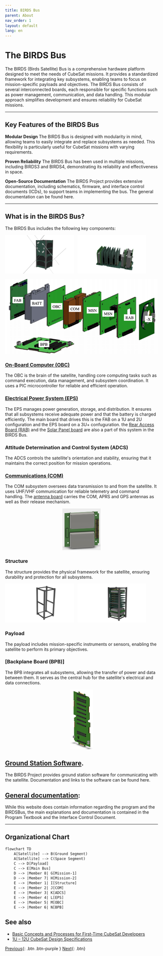 ```yaml
---
title: BIRDS Bus
parent: About
nav_order: 1
layout: default
lang: en
---
```


# The BIRDS Bus

The BIRDS (Birds Satellite) Bus is a comprehensive hardware platform designed to meet the needs of CubeSat missions. It provides a standardized framework for integrating key subsystems, enabling teams to focus on mission-specific payloads and objectives. The BIRDS Bus consists of several interconnected boards, each responsible for specific functions such as power management, communication, and data handling. This modular approach simplifies development and ensures reliability for CubeSat missions.

---

## Key Features of the BIRDS Bus
**Modular Design**
The BIRDS Bus is designed with modularity in mind, allowing teams to easily integrate and replace subsystems as needed. This flexibility is particularly useful for CubeSat missions with varying requirements.

**Proven Reliability**
The BIRDS Bus has been used in multiple missions, including BIRDS3 and BIRDS4, demonstrating its reliability and effectiveness in space.

**Open-Source Documentation**
The BIRDS Project provides extensive documentation, including schematics, firmware, and interface control documents (ICDs), to support teams in implementing the bus. The general documentation can be found here.

---

## What is in the BIRDS Bus?

The BIRDS Bus includes the following key components:

<p>
  <img alt="birdsx-frame" src="/assets/images/birdsx-ext-assembly.png" width="45%">
&nbsp;
  <img alt="birdsx-board-frame" src="/assets/images/birdsx-board-layout.png" width="45%">
</p>

![BIRDS Bus Exploded View](/assets/images/BIRDSBus-exploded.png)

### [On-Board Computer (OBC)]({{site.url}}/obc/)
The OBC is the brain of the satellite, handling core computing tasks such as command execution, data management, and subsystem coordination. It uses a PIC microcontroller for reliable and efficient operation.

### [Electrical Power System (EPS)]({{site.url}}/eps/)
The EPS manages power generation, storage, and distribution. It ensures that all subsystems receive adequate power and that the battery is charged efficiently. The main board that drives this is the FAB on a 1U and 2U configuration and the EPS board on a 3U+ confuguration. the [Rear Access Board (RAB)]({{site.url}}/overview/birds/rab-page.html) and the [Solar Panel board]({{site.url}}/overview/birds/solar-page.html) are also a part of this system in the BIRDS Bus. 

### Attitude Determination and Control System (ADCS)
The ADCS controls the satellite's orientation and stability, ensuring that it maintains the correct position for mission operations.

### [Communications (COM)]({{site.url}}/com/)
The COM subsystem oversees data transmission to and from the satellite. It uses UHF/VHF communication for reliable telemetry and command handling. The [antenna board]({{site.url}}/overview/birds/antenna-page.html) carries the COM, APRS and GPS antennas as well as their release mechanism.

<center>  
  <p>
    <img alt="birdsx-com" src="/assets/images/birdsx-com.png" width="25%">
  </p>  
</center>

### **Structure**
The structure provides the physical framework for the satellite, ensuring durability and protection for all subsystems.
<p>
  <img alt="birdsx-frame" src="/assets/images/birdsx-frame.png" width="45%">
&nbsp;
  <img alt="birdsx-board-frame" src="/assets/images/birdsx-board-frame-assembly.png" width="45%">
</p>

### **Payload**
The payload includes mission-specific instruments or sensors, enabling the satellite to perform its primary objectives.

### [Backplane Board (BPB)]
The BPB integrates all subsystems, allowing the transfer of power and data between them. It serves as the central hub for the satellite's electrical and data connections.
<center>         
  <p>
    <img alt="birdsx-bpb" src="/assets/images/bpb-birdsx.png" width="15%">
  </p>
</center>

## [Ground Station Software]({{site.url}}/overview/birds/GS-software.html).
The BIRDS Project provides ground station software for communicating with the satellite. Documentation and links to the software can be found here.


## [General documentation](https://github.com/BIRDSOpenSource/BIRDS-GeneralDocumentation):
While this website does contain information regarding the program and the BIRDSBus, the main explanations and documentation is contained in the Program Textbook and the Interface Control Document.

---

## Organizational Chart

```mermaid
flowchart TD
    A[Satellite] --> B(Ground Segment)
    A[Satellite] --> C(Space Segment)
    C --> D[Payload]
    C --> E[Main Bus]
    D --> |Member 8| G[Mission-1]
    D --> |Member 7| H[Mission-2]
    E --> |Member 1| I[Structure]
    E --> |Member 2| J[COM]
    E --> |Member 3| K[ADCS]
    E --> |Member 4| L[EPS]
    E --> |Member 5| M[OBC]
    E --> |Member 6| N[BPB]
```


## See also
- [Basic Concepts and Processes for First-Time CubeSat Developers](https://www3.nasa.gov/sites/default/files/atoms/files/nasa_csli_cubesat_101_508.pdf)
- [1U – 12U CubeSat Design Specifications](https://www3.nasa.gov/sites/default/files/atoms/files/cubesatdesignspecificationrev14_12022-02-09.pdf)


[Previous]({{site.url}}/about/){: .btn .btn-purple }
[Next]({{site.url}}/overview/birds/obc-page){: .btn}
